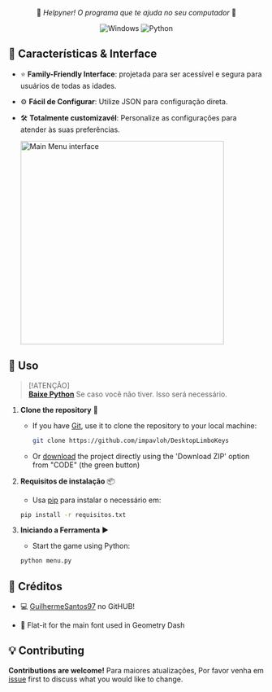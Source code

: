 <p align="center">
  <p align="center">
    🔑<em> Helpyner! O programa que te ajuda no seu computador </em>🔑
  </p>
  <p align="center">
    <img src="https://img.shields.io/badge/Windows-0078D6?style=for-the-badge&logo=windows&logoColor=white" alt="Windows">
    <img src="https://img.shields.io/badge/Python-3776AB.svg?style=for-the-badge&logo=Python&logoColor=white" alt="Python">
  </p>
</p>

## 🎯 Características & Interface

- ⭐ **Family-Friendly Interface**: projetada para ser acessível e segura para usuários de todas as idades.

- ⚙️ **Fácil de Configurar**: Utilize JSON para configuração direta.
- 🛠️ **Totalmente customizavél**: Personalize as configurações para atender às suas preferências.

  <img src="https://i.imgur.com/t7CwxZj.png" alt="Main Menu interface" height="400"/>
  

## 🚀 Uso

> [!ATENÇÃO]  
> **[Baixe Python](https://www.python.org/downloads/)** Se caso você não tiver. Isso será necessário.
   
1. **Clone the repository** 🔗
   - If you have [Git](https://git-scm.com/downloads), use it to clone the repository to your local machine:
     ```bash
     git clone https://github.com/impavloh/DesktopLimboKeys
     ```
   - Or [download](https://github.com/impavloh/DesktopLimboKeys/archive/refs/heads/master.zip) the project directly using the 'Download ZIP' option from "CODE" (the green button)


2. **Requisitos de instalação** 📦
    - Usa [pip](https://python.land/virtual-environments/installing-packages-with-pip) para instalar o necessário em:
   ```bash
   pip install -r requisitos.txt
   ```
   
3. **Iniciando a Ferramenta** ▶️
    - Start the game using Python:
    ```bash
    python menu.py
    ```

## 📃 Créditos
- 💻 [GuilhermeSantos97](https://github.com/quasar098) no GitHUB!

- 📝 Flat-it for the main font used in Geometry Dash

## 💡 Contributing
**Contributions are welcome!** Para maiores atualizações, Por favor venha em [issue](https://github.com/impavloh/DesktopLimboKeys/issues) first to discuss what you would like to change.